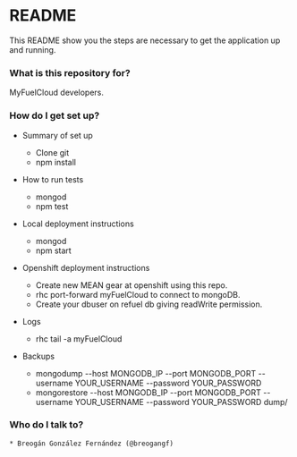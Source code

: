 # README #

This README show you the steps are necessary to get the application up and running.

### What is this repository for? ###

MyFuelCloud developers.

### How do I get set up? ###

* Summary of set up
    * Clone git
    * npm install

* How to run tests
    * mongod
    * npm test

* Local deployment instructions
    * mongod
    * npm start

* Openshift deployment instructions
    * Create new MEAN gear at openshift using this repo.
    * rhc port-forward myFuelCloud to connect to mongoDB.
    * Create your dbuser on refuel db giving readWrite permission.

* Logs
    * rhc tail -a myFuelCloud

* Backups
    * mongodump --host MONGODB_IP --port MONGODB_PORT --username YOUR_USERNAME --password YOUR_PASSWORD
    * mongorestore --host MONGODB_IP --port MONGODB_PORT --username YOUR_USERNAME --password YOUR_PASSWORD dump/

### Who do I talk to? ###
    * Breogán González Fernández (@breogangf)
